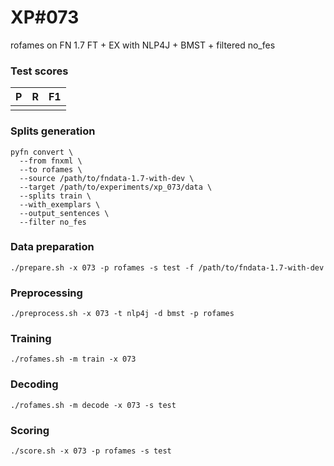 # XP\#073

rofames on FN 1.7 FT + EX with NLP4J + BMST + filtered no_fes

### Test scores
| P| R | F1 |
| --- | --- | --- |
|  | |  |

### Splits generation
```
pyfn convert \
  --from fnxml \
  --to rofames \
  --source /path/to/fndata-1.7-with-dev \
  --target /path/to/experiments/xp_073/data \
  --splits train \
  --with_exemplars \
  --output_sentences \
  --filter no_fes
```

### Data preparation
```
./prepare.sh -x 073 -p rofames -s test -f /path/to/fndata-1.7-with-dev
```

### Preprocessing
```
./preprocess.sh -x 073 -t nlp4j -d bmst -p rofames
```

### Training
```
./rofames.sh -m train -x 073
```

### Decoding
```
./rofames.sh -m decode -x 073 -s test
```

### Scoring
```
./score.sh -x 073 -p rofames -s test
```
